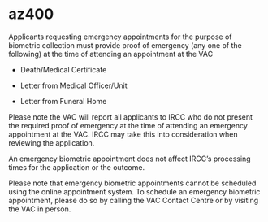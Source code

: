 # az400

Applicants requesting emergency appointments for the purpose of biometric collection must provide proof of emergency (any one of the following) at the time of attending an appointment at the VAC

- Death/Medical Certificate

- Letter from Medical Officer/Unit

- Letter from Funeral Home

Please note the VAC will report all applicants to IRCC who do not present the required proof of emergency at the time of attending an emergency appointment at the VAC. IRCC may take this into consideration when reviewing the application.

An emergency biometric appointment does not affect IRCC’s processing times for the application or the outcome.

Please note that emergency biometric appointments cannot be scheduled using the online appointment system. To schedule an emergency biometric appointment, please do so by calling the VAC Contact Centre or by visiting the VAC in person.
